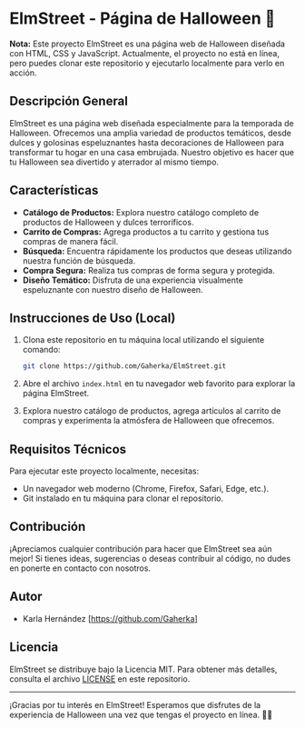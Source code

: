 # ElmStreet - Página de Halloween 🎃

**Nota:** Este proyecto ElmStreet es una página web de Halloween diseñada con HTML, CSS y JavaScript. Actualmente, el proyecto no está en línea, pero puedes clonar este repositorio y ejecutarlo localmente para verlo en acción.

## Descripción General

ElmStreet es una página web diseñada especialmente para la temporada de Halloween. Ofrecemos una amplia variedad de productos temáticos, desde dulces y golosinas espeluznantes hasta decoraciones de Halloween para transformar tu hogar en una casa embrujada. Nuestro objetivo es hacer que tu Halloween sea divertido y aterrador al mismo tiempo.

## Características

- **Catálogo de Productos:** Explora nuestro catálogo completo de productos de Halloween y dulces terroríficos.
- **Carrito de Compras:** Agrega productos a tu carrito y gestiona tus compras de manera fácil.
- **Búsqueda:** Encuentra rápidamente los productos que deseas utilizando nuestra función de búsqueda.
- **Compra Segura:** Realiza tus compras de forma segura y protegida.
- **Diseño Temático:** Disfruta de una experiencia visualmente espeluznante con nuestro diseño de Halloween.

## Instrucciones de Uso (Local)

1. Clona este repositorio en tu máquina local utilizando el siguiente comando:

   ```bash
   git clone https://github.com/Gaherka/ElmStreet.git
   ```

2. Abre el archivo `index.html` en tu navegador web favorito para explorar la página ElmStreet.

3. Explora nuestro catálogo de productos, agrega artículos al carrito de compras y experimenta la atmósfera de Halloween que ofrecemos.

## Requisitos Técnicos

Para ejecutar este proyecto localmente, necesitas:

- Un navegador web moderno (Chrome, Firefox, Safari, Edge, etc.).
- Git instalado en tu máquina para clonar el repositorio.

## Contribución

¡Apreciamos cualquier contribución para hacer que ElmStreet sea aún mejor! Si tienes ideas, sugerencias o deseas contribuir al código, no dudes en ponerte en contacto con nosotros.

## Autor

- Karla Hernández [https://github.com/Gaherka]

## Licencia

ElmStreet se distribuye bajo la Licencia MIT. Para obtener más detalles, consulta el archivo [LICENSE](LICENSE) en este repositorio.

---

¡Gracias por tu interés en ElmStreet! Esperamos que disfrutes de la experiencia de Halloween una vez que tengas el proyecto en línea. 🎃👻
